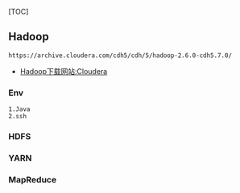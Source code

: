 [TOC]
## Hadoop
``` 
https://archive.cloudera.com/cdh5/cdh/5/hadoop-2.6.0-cdh5.7.0/
```
- [Hadoop下载网站:Cloudera](https://archive.cloudera.com/cdh5/cdh/5/)

### Env
```
1.Java
2.ssh
```

### HDFS

### YARN

### MapReduce
